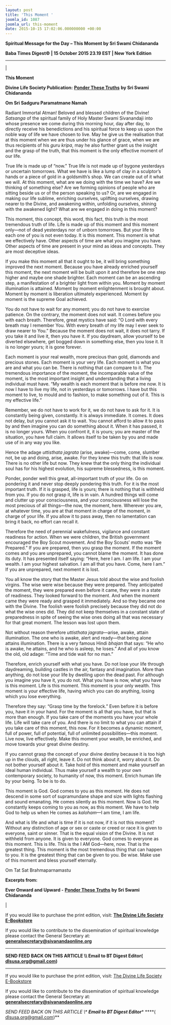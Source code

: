 ```yaml
---
layout: post
title: 'This Moment '
joomla_id: 1087
joomla_url: this-moment
date: 2015-10-15 17:02:06.000000000 +00:00
---
```

  

















































**Spiritual Message for the Day – This Moment by Sri Swami Chidananda**

 **Baba Times Digest© | 15 October 2015 23.19 EST | New York Edition**

* * *

| 

**This Moment**

**Divine Life Society Publication:** [**Ponder These Truths**](http://www.dlshq.org/download/ponder.htm#_VPID_143) **by Sri Swami Chidananda**

**Om Sri Sadguru Paramatmane Namah**

Radiant Immortal Atman! Beloved and blessed children of the Divine! _Satsanga_ of the spiritual family of Holy Master Swami Sivanandaji into whose presence we come during this morning hour, day after day, to directly receive his benedictions and his spiritual force to keep us upon the noble way of life we have chosen to live. May he give us the realisation that at this moment when we are thus under his glance of grace, when we are thus recipients of his _guru kripa_, may he also further grant us the insight and the grasp of the truth, that this moment is the only effective moment of our life.

True life is made up of “now.” True life is not made up of bygone yesterdays or uncertain tomorrows. What we have is like a lump of clay in a sculptor’s hands or a piece of gold in a goldsmith’s shop. We can create out of it what we will. At this moment, what are we doing with the time we have? Are we thinking of something else? Are we forming opinions of people who are sitting beside us or of the person speaking to us? Or, are we engaged in making our life sublime, enriching ourselves, uplifting ourselves, drawing nearer to the Divine, and awakening within, unfolding ourselves, shining with the awakened light? What are we engaged in doing in this moment?

This moment, this concept, this word, this fact, this truth is the most tremendous truth of life. Life is made up of this moment and this moment only—not of dead yesterdays nor of unborn tomorrows. But your life to each one of you is not even today. It is this moment. This moment is what we effectively have. Other aspects of time are what you imagine you have. Other aspects of time are present in your mind as ideas and concepts. They are most deceptive ideas.

If you make this moment all that it ought to be, it will bring something improved the next moment. Because you have already enriched yourself this moment, the next moment will be built upon it and therefore be one step higher and maybe one shade brighter. Each moment can be an ascending step, a manifestation of a brighter light from within you. Moment by moment illumination is attained. Moment by moment enlightenment is brought about. Moment by moment is liberation ultimately experienced. Moment by moment is the supreme Goal achieved.

You do not have to wait for any moment; you do not have to exercise patience. On the contrary, the moment does not wait. It comes before you with each breath. Therefore, great mystics have said: “O Lord with every breath may I remember You. With every breath of my life may I ever seek to draw nearer to You.” Because the moment does not wait, it does not tarry. If you take it and live it, then you have it. If you daydream, allow yourself to be diverted elsewhere, get bogged down in something else, then you lose it. It is no longer yours; it is gone forever.

Each moment is your real wealth, more precious than gold, diamonds and precious stones. Each moment is your very life. Each moment is what you are and what you can be. There is nothing that can compare to it. The tremendous importance of the moment, the incomparable value of the moment, is the most important insight and understanding that a living individual must have. “My wealth is each moment that is before me now. It is now I have to live my life, not in yesterdays or tomorrows. I have but this moment to live, to mould and to fashion, to make something out of it. This is my effective life.”

Remember, we do not have to work for it, we do not have to ask for it. It is constantly being given, constantly. It is always immediate. It comes. It does not delay, but you cannot ask it to wait. You cannot afford to allow it to pass by and then imagine you can do something about it. When it has passed, it is no longer yours. When you confront it, it is yours; you are master of the situation, you have full claim. It allows itself to be taken by you and made use of in any way you like.

Hence the adage _uttisthata jagrata_ (arise, awake)—come, come, slumber not, be up and doing, arise, awake. For they knew this truth: that life is now. There is no other life but now. They knew that the only thing the individual soul has for his highest evolution, his supreme blessedness, is this moment.

Ponder, ponder well this great, all-important truth of your life. Go on pondering it and never stop deeply pondering this truth. For it is the most important truth. If it is grasped, life is yours; there is nothing that is withheld from you. If you do not grasp it, life is in vain. A hundred things will come and clutter up your consciousness, and your consciousness will lose the most precious of all things—the now, the moment, here. Wherever you are, at whatever time, you are at that moment in charge of the moment, in charge of your life. If you allow it to pass away, then no lamentation can bring it back, no effort can recall it.

Therefore the need of perennial wakefulness, vigilance and constant readiness for action. When we were children, the British government encouraged the Boy Scout movement. And the Boy Scouts’ motto was “Be Prepared.” If you are prepared, then you grasp the moment. If the moment comes and you are unprepared, you cannot blame the moment. It has done its duty. It has presented itself saying: “Here, here I am. I am life. I am your wealth. I am your highest salvation. I am all that you have. Come, here I am.” If you are unprepared, next moment it is lost.

You all know the story that the Master Jesus told about the wise and foolish virgins. The wise were wise because they were prepared. They anticipated the moment, they were prepared even before it came, they were in a state of readiness. They looked forward to the moment. And when the moment came they were ready and grasped it immediately. And so they became one with the Divine. The foolish were foolish precisely because they did not do what the wise ones did. They did not keep themselves in a constant state of preparedness in spite of seeing the wise ones doing all that was necessary for that great moment. The lesson was lost upon them.

Not without reason therefore _uttisthata jagrata_—arise, awake, attain illumination. The one who is awake, alert and ready—that being alone attains illumination. There is a very famous Hindi _bhajan_ that says: “He who is awake, he attains, and he who is asleep, he loses.” And all of you know the old, old adage: “Time and tide wait for no man.”

Therefore, enrich yourself with what you have. Do not lose your life through daydreaming, building castles in the air, fantasy and imagination. More than anything, do not lose your life by dwelling upon the dead past. For although you imagine you have it, you do not. What you have is now, what you have is this moment. Life is this moment. This moment is your only wealth. This moment is your effective life, having which you can do anything, losing which you lose everything.

Therefore they say: “Grasp time by the forelock.” Even before it is before you, have it in your hand. For the moment is all that you have, but that is more than enough. If you take care of the moments you have your whole life. Life will take care of you. And there is no limit to what you can attain if you take care of this moment, this now. For it becomes a dynamic moment, full of power, full of potential, full of unlimited possibilities—this moment. Live now, live effectively. Make this moment your wealth, be enriched, and move towards your great divine destiny.

If you cannot grasp the concept of your divine destiny because it is too high up in the clouds, all right, leave it. Do not think about it, worry about it. Do not bother yourself about it. Take hold of this moment and make yourself an ideal human individual. Thus make yourself a wealth to your own contemporary society, to humanity of now, this moment. Enrich human life by your being. To be is to do.

This moment is God. God comes to you as this moment. He does not descend in some sort of supramundane shape and size with lights flashing and sound emanating. He comes silently as this moment. Now is God. He constantly keeps coming to you as now, as this moment. We have to help God to help us when He comes as _kaloham_—I am time, I am life.

And what is life and what is time if it is not now, if it is not this moment? Without any distinction of age or sex or caste or creed or race it is given to everyone, saint or sinner. That is the equal vision of the Divine. It is not withheld from anyone. It is given to everyone. God comes to everyone as this moment. This is life. This is the I AM God—here, now. That is the greatest thing. This moment is the most tremendous thing that can happen to you. It is the greatest thing that can be given to you. Be wise. Make use of this moment and bless yourself eternally.

Om Tat Sat Brahmaparnamastu

**Excerpts from:**



**Ever Onward and Upward -** [**Ponder These Truths**](http://www.dlshq.org/download/ponder.htm#_VPID_149) **by Sri Swami Chidananda**   

 |



If you would like to purchase the print edition, visit: **[The Divine Life Society E-Bookstore](http://www.dlshq.org/download/download.htm)**

If you would like to contribute to the dissemination of spiritual knowledge please contact the General Secretary at: [](mailto:%20%3Cscript%20type=%27text/javascript%27%3E%20%3C%21--%20var%20prefix%20=%20%27ma%27%20+%20%27il%27%20+%20%27to%27;%20var%20path%20=%20%27hr%27%20+%20%27ef%27%20+%20%27=%27;%20var%20addy57016%20=%20%27generalsecretary%27%20+%20%27@%27;%20addy57016%20=%20addy57016%20+%20%27sivanandaonline%27%20+%20%27.%27%20+%20%27org%27;%20document.write%28%27%3Ca%20%27%20+%20path%20+%20%27%5C%27%27%20+%20prefix%20+%20%27:%27%20+%20addy57016%20+%20%27%5C%27%3E%27%29;%20document.write%28addy57016%29;%20document.write%28%27%3C%5C/a%3E%27%29;%20//--%3E%5Cn%20%3C/script%3E%3Cscript%20type=%27text/javascript%27%3E%20%3C%21--%20document.write%28%27%3Cspan%20style=%5C%27display:%20none;%5C%27%3E%27%29;%20//--%3E%20%3C/script%3EThis%20email%20address%20is%20being%20protected%20from%20spambots.%20You%20need%20JavaScript%20enabled%20to%20view%20it.%20%3Cscript%20type=%27text/javascript%27%3E%20%3C%21--%20document.write%28%27%3C/%27%29;%20document.write%28%27span%3E%27%29;%20//--%3E%20%3C/script%3E?subject=Contribution%20to%20Dissemination%20of%20Spiritual%20Knowledge) **generalsecretary@sivanandaonline.org**

****

**SEND FEED BACK ON THIS ARTICLE \\\ Email to BT Digest Editor[](mailto:%20%3Cscript%20type=%27text/javascript%27%3E%20%3C%21--%20var%20prefix%20=%20%27ma%27%20+%20%27il%27%20+%20%27to%27;%20var%20path%20=%20%27hr%27%20+%20%27ef%27%20+%20%27=%27;%20var%20addy72654%20=%20%27dlsusa.org%27%20+%20%27@%27;%20addy72654%20=%20addy72654%20+%20%27gmail%27%20+%20%27.%27%20+%20%27com%27;%20document.write%28%27%3Ca%20%27%20+%20path%20+%20%27%5C%27%27%20+%20prefix%20+%20%27:%27%20+%20addy72654%20+%20%27%5C%27%3E%27%29;%20document.write%28addy72654%29;%20document.write%28%27%3C%5C/a%3E%27%29;%20//--%3E%5Cn%20%3C/script%3E%3Cscript%20type=%27text/javascript%27%3E%20%3C%21--%20document.write%28%27%3Cspan%20style=%5C%27display:%20none;%5C%27%3E%27%29;%20//--%3E%20%3C/script%3EThis%20email%20address%20is%20being%20protected%20from%20spambots.%20You%20need%20JavaScript%20enabled%20to%20view%20it.%20%3Cscript%20type=%27text/javascript%27%3E%20%3C%21--%20document.write%28%27%3C/%27%29;%20document.write%28%27span%3E%27%29;%20//--%3E%20%3C/script%3E?subject=DLS%20Posts)( [dlsusa.org@gmail.com](mailto:dlsusa.org@gmail.com))**



* * *



  

If you would like to purchase the print edition, visit: [The Divine Life Society E-Bookstore](http://www.dlshq.org/download/download.htm)

If you would like to contribute to the dissemination of spiritual knowledge please contact the General Secretary at: **[generalsecretary@sivanandaonline.org](mailto:generalsecretary@sivanandaonline.org)**

**SEND FEED BACK ON THIS ARTICLE \\\**  **Email to BT Digest Editor**** [](mailto:%20%3Cscript%20type=%27text/javascript%27%3E%20%3C%21--%20var%20prefix%20=%20%27ma%27%20+%20%27il%27%20+%20%27to%27;%20var%20path%20=%20%27hr%27%20+%20%27ef%27%20+%20%27=%27;%20var%20addy72654%20=%20%27dlsusa.org%27%20+%20%27@%27;%20addy72654%20=%20addy72654%20+%20%27gmail%27%20+%20%27.%27%20+%20%27com%27;%20document.write%28%27%3Ca%20%27%20+%20path%20+%20%27%5C%27%27%20+%20prefix%20+%20%27:%27%20+%20addy72654%20+%20%27%5C%27%3E%27%29;%20document.write%28addy72654%29;%20document.write%28%27%3C%5C/a%3E%27%29;%20//--%3E%5Cn%20%3C/script%3E%3Cscript%20type=%27text/javascript%27%3E%20%3C%21--%20document.write%28%27%3Cspan%20style=%5C%27display:%20none;%5C%27%3E%27%29;%20//--%3E%20%3C/script%3EThis%20email%20address%20is%20being%20protected%20from%20spambots.%20You%20need%20JavaScript%20enabled%20to%20view%20it.%20%3Cscript%20type=%27text/javascript%27%3E%20%3C%21--%20document.write%28%27%3C/%27%29;%20document.write%28%27span%3E%27%29;%20//--%3E%20%3C/script%3E?subject=DLS%20Posts)****( [dlsusa.org@gmail.com](mailto:dlsusa.org@gmail.com))**  
